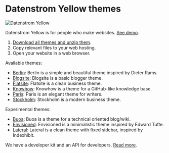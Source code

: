 Datenstrom Yellow themes
========================
[![Datenstrom Yellow](https://raw.githubusercontent.com/datenstrom/yellow-developers/master/media/images/datenstrom-yellow-en.jpg)](https://datenstrom.se/yellow/)

Datenstrom Yellow is for people who make websites. [See demo](https://developers.datenstrom.se/themes/).

1. [Download all themes and unzip them](https://github.com/datenstrom/yellow-themes/archive/master.zip).  
2. Copy relevant files to your web hosting.  
3. Open your website in a web browser.

Available themes:

* [Berlin](https://github.com/datenstrom/yellow-themes/tree/master/berlin): 
  Berlin is a simple and beautiful theme inspired by Dieter Rams.
* [Blogsite](https://github.com/datenstrom/yellow-themes/tree/master/blogsite): 
  Blogsite is a basic blogger theme.
* [Flatsite](https://github.com/datenstrom/yellow-themes/tree/master/flatsite): 
  Flatsite is a clean business theme.
* [Knowhow](https://github.com/datenstrom/yellow-themes/tree/master/knowhow): 
  Knowhow is a theme for a GitHub-like knowledge base.
* [Paris](https://github.com/datenstrom/yellow-themes/tree/master/paris): 
  Paris is an elegant theme for writers.
* [Stockholm](https://github.com/datenstrom/yellow-themes/tree/master/stockholm): 
  Stockholm is a modern business theme.

Experimental themes:

* [Buoa](https://github.com/bsnosi/yellow-theme-buoa):
  Buoa is a theme for a technical oriented blog/wiki.
* [Envisioned](https://github.com/nogginfuel/yellow-theme-envisioned):
  Envisioned is a minimalistic theme inspired by Edward Tufte.
* [Lateral](https://github.com/nibreh/yellow-theme-lateral):
  Lateral is a clean theme with fixed sidebar, inspired by Indexhibit.

We have a developer kit and an API for developers. [Read more](https://developers.datenstrom.se/help/).
